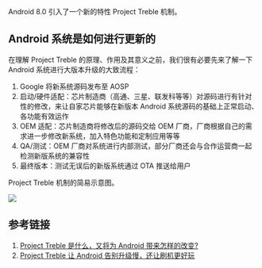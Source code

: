 

Android 8.0   引入了一个新的特性 Project Treble 机制。



## Android 系统是如何进行更新的

在理解 Project Treble 的原理、作用及其意义之前，我们很有必要先来了解一下 Android 系统进行大版本升级的大致流程：

1. Google 将新系统源码发布至 AOSP
2. 启动/硬件适配：芯片制造商（高通、三星、联发科等等）对源码进行有针对性的修改，来让自家芯片能够在新版本 Android 系统源码的基础上正常启动、各功能有效运作
3. OEM 适配：芯片制造商将修改后的源码交给 OEM 厂商，厂商根据自己的需求进一步修改新系统，加入特色功能和定制应用等等
4. QA/测试：OEM 厂商对系统进行内部测试，部分厂商还会与合作运营商一起检测新版系统的兼容性
5. 最终版本：测试无误后的新版系统通过 OTA 推送给用户



Project Treble 机制的简易示意图。

![](https://s3.ifanr.com/wp-content/uploads/2017/11/WechatIMG458.png!720)



## 参考链接

1. [Project Treble 是什么，又将为 Android 带来怎样的改变?](https://sspai.com/post/40890)
2. [Project Treble 让 Android 告别升级慢，还让刷机更好玩](https://www.ifanr.com/946585)
